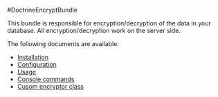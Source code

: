 #DoctrineEncryptBundle 

This bundle is responsible for encryption/decryption of the data in your database.
All encryption/decryption work on the server side.

The following documents are available:

* [Installation](https://github.com/combodo/DoctrineEncryptBundle/blob/master/Resources/doc/installation.md)
* [Configuration](https://github.com/combodo/DoctrineEncryptBundle/blob/master/Resources/doc/configuration.md)
* [Usage](https://github.com/combodo/DoctrineEncryptBundle/blob/master/Resources/doc/usage.md)
* [Console commands](https://github.com/combodo/DoctrineEncryptBundle/blob/master/Resources/doc/commands.md)
* [Cusom encryptor class](https://github.com/combodo/DoctrineEncryptBundle/blob/master/Resources/doc/custom_encryptor.md)
